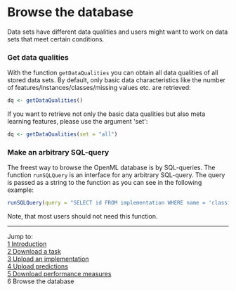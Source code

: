 Browse the database
===================

Data sets have different data qualities and users might want to work on data sets that meet
certain conditions. 

### Get data qualities
With the function `getDataQualities` you can obtain all data qualities of all stored data sets. 
By default, only basic data characteristics like the number of features/instances/classes/missing 
values etc. are retrieved:


```r
dq <- getDataQualities()
```


If you want to retrieve not only the basic data qualities but also meta learning features, 
please use the argument 'set':


```r
dq <- getDataQualities(set = "all")
```


### Make an arbitrary SQL-query
The freest way to browse the OpenML database is by SQL-queries. The function `runSQLQuery` is 
an interface for any arbitrary SQL-query. The query is passed as a string to the function as 
you can see in the following example:


```r
runSQLQuery(query = "SELECT id FROM implementation WHERE name = 'classif.rpart'")
```


Note, that most users should not need this function.

----------------------------------------------------------------------------------------------------------------------
Jump to:   
[1 Introduction](1-Introduction.md)  
[2 Download a task](2-Download-a-task.md)  
[3 Upload an implementation](3-Upload-an-implementation.md)  
[4 Upload predictions](4-Upload-predictions.md)  
[5 Download performance measures](5-Download-performance-measures.md)  
6 Browse the database
